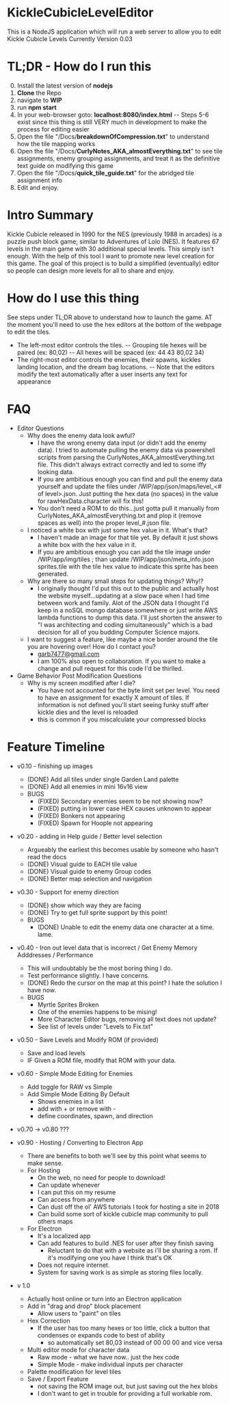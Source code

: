 
# KickleCubicleLevelEditor
This is a NodeJS application which will run a web server to allow you to edit Kickle Cubicle Levels
Currently Version 0.03

# TL;DR - How do I run this
0) Install the latest version of **nodejs**
1) **Clone** the Repo
2) navigate to **WIP**
3) run **npm start**
4) In your web-browser goto: **localhost:8080/index.html**
-- Steps 5-6 exist since this thing is still VERY much in development to make the process for editing easier
5) Open the file "<root of this repo>/Docs/**breakdownOfCompression.txt**" to understand how the tile mapping works
6) Open the file "<root of this repo>/Docs/**CurlyNotes_AKA_almostEverything.txt**" to see tile assignments, enemy grouping assignments, and treat it as the definitive text guide on modifying this game
7) Open the file "<root of this repo>/Docs/**quick_tile_guide.txt**" for the abridged tile assignment info 
8) Edit and enjoy.

# Intro Summary
Kickle Cubicle released in 1990 for the NES (previously 1988 in arcades) is a puzzle push block game; similar to Adventures of Lolo (NES). It features 67 levels in the main game with 30 additional special levels. This simply isn't enough.
With the help of this tool I want to promote new level creation for this game.
The goal of this project is to build a simplified (eventually) editor so people can design more levels for all to share and enjoy.

# How do I use this thing
See steps under TL;DR above to understand how to launch the game.
AT the moment you'll need to use the hex editors at the bottom of the webpage to edit the tiles.
- The left-most editor controls the tiles.
-- Grouping tile hexes will be paired (ex: 80,02)
-- All hexes will be spaced (ex: 44 43 80,02 34)
- The right-most editor controls the enemies, their spawns, kickles landing location, and the dream bag locations.
-- Note that the editors modify the text automatically after a user inserts any text for appearance


# FAQ

 - Editor Questions 
	 - Why does the enemy data look awful?
		 - I have the wrong enemy data input (or didn't add the enemy data). I tried to automate pulling the enemy data via powershell scripts from parsing the CurlyNotes_AKA_almostEverything.txt file. This didn't always extract correctly and led to some iffy looking data.
		 -  If you are ambitious enough you can find and pull the enemy data yourself and update the files under <root of this repo>/WIP/app/json/maps/level_<# of level>.json. Just putting the hex data (no spaces) in the value for rawHexData.character will fix this!  
		 - You don't need a ROM to do this...just gotta pull it manually from CurlyNotes_AKA_almostEverything.txt and plop it (remove spaces as well) into the proper level_#.json file.
	 - I noticed a white box with just some hex value in it. What's that?
		 -  I haven't made an image for that tile yet. By default it just shows a white box with the hex value in it.
		 - If you are ambitious enough you can add the tile image under <root of this repo>/WIP/app/img/tiles ; than update <root of this repo>/WIP/app/json/meta_info.json sprites.tile with the tile hex value to indicate this sprite has been generated.
	 - Why are there so many small steps for updating things? Why!?
		 - I originally thought I'd put this out to the public and actually host the website myself...updating at a slow pace when I had time between work and family. Alot of the JSON data I thought I'd keep in a noSQL mongo database somewhere or just write AWS lambda functions to dump this data. I'll just shorten the answer to "I was architecting and coding simultaneously" which is a bad decision for all of you budding Computer Science majors.
	 - I want to suggest a feature, like maybe a nice border around the tile you are hovering over! How do I contact you? 
		 -  garb7477@gmail.com
		 - I am 100% also open to collaboration. If you want to make a change and pull request for this code I'd be thirlled.
 - Game Behavior Post Modification Questions
	 - Why is my screen modified after I die?
		 - You have not accounted for the byte limit set per level. You need to have an assignment for exactly X amount of tiles. If information is not defined you'll start seeing funky stuff after kickle dies and the level is reloaded
		 - this is common if you miscalculate your compressed blocks
		 
# Feature Timeline

 - v0.10 - finishing up images
	 - (DONE) Add all tiles under single Garden Land palette
	 - (DONE) Add all enemies in mini 16v16 view
	 - BUGS
		- (FIXED) Secondary enemies seem to be not showing now?
		- (FIXED) putting in lower case HEX causes unknown to appear
		- (FIXED) Bonkers not appearing
		- (FIXED) Spawn for Hoople not appearing
 - v0.20 - adding in Help guide / Better level selection
	 - Argueably the earliest this becomes usable by someone who hasn't read the docs
	 - (DONE) Visual guide to EACH tile value
	 - (DONE) Visual guide to enemy Group codes
	 - (DONE) Better map selection and navigation
 -  v0.30 - Support for enemy direction
	 - (DONE) show which way they are facing
	 - (DONE) Try to get full sprite support by this point!
	 - BUGS
		- (DONE) Unable to edit the enemy data one character at a time. lame.
 -  v0.40 - Iron out level data that is incorrect / Get Enemy Memory Adddresses / Performance
	 - This will undoubtably be the most boring thing I do.
	 - Test performance slightly. I have concerns.
	 - (DONE) Redo the cursor on the map at this point? I hate the solution I have now.
	 - BUGS
		- Myrtle Sprites Broken
		- One of the enemies happens to be mising!
		- More Character Editor bugs, removing all text does not update?
		- See list of levels under "Levels to Fix.txt"
 -  v0.50 - Save Levels and Modify ROM (if provided)
	 - Save and load levels
	 - IF Given a ROM file, modify that ROM with your data.
 -  v0.60 - Simple Mode Editing for Enemies
	 - Add toggle for RAW vs Simple
	 - Add Simple Mode Editing By Default
		- Shows enemies in a list
		- add with + or remove with -
		- define coordinates, spawn, and direction
 - v0.70 -> v0.80 ???
 - v0.90 - Hosting / Converting to Electron App
	  - There are benefits to both we'll see by this point what seems to make sense.
	  - For Hosting
	     - On the web, no need for people to download!
		 - Can update whenever
		 - I can put this on my resume
		 - Can access from anywhere
		 - Can dust off the ol' AWS tutorials I took for hosting a site in 2018
		 - Can build some sort of kickle cubicle map community to pull others maps
	  - For Electron
	     - It's a localized app
		 - Can add features to build .NES for user after they finish saving
		    - Reluctant to do that with a website as i'll be sharing a rom. If it's modifying one you have I think that's OK
		 - Does not require internet.
		 - System for saving work is as simple as storing files locally.
		
 - v 1.0
	 - Actually host online or turn into an Electron application
	 - Add in "drag and drop" block placement
		 - Allow users to "paint" on tiles
	 - Hex Correction
		 - If the user has too many hexes or too little, click a button that condenses or expands code to best of ability
			 - so automatically set 80,03 instead of 00 00 00 and vice versa
	 - Multi editor mode for character data
		 - Raw mode - what we have now.. just the hex code
		 - Simple Mode - make individual inputs per character
	 - Palette modification for level tiles
	 - Save / Export Feature
		 - not saving the ROM image out, but just saving out the hex blobs
		 - I don't want to get in trouble for providing a full workable rom.

